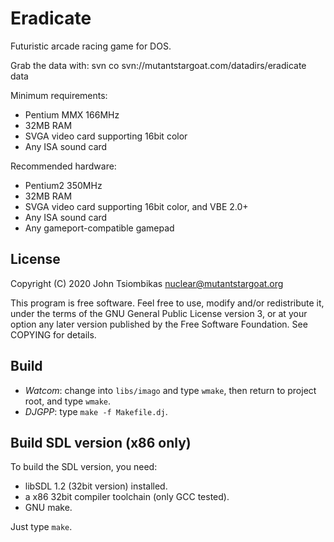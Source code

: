 Eradicate
=========
Futuristic arcade racing game for DOS.

Grab the data with:
    svn co svn://mutantstargoat.com/datadirs/eradicate data

Minimum requirements:
  - Pentium MMX 166MHz
  - 32MB RAM
  - SVGA video card supporting 16bit color
  - Any ISA sound card

Recommended hardware:
  - Pentium2 350MHz
  - 32MB RAM
  - SVGA video card supporting 16bit color, and VBE 2.0+
  - Any ISA sound card
  - Any gameport-compatible gamepad

License
-------
Copyright (C) 2020 John Tsiombikas <nuclear@mutantstargoat.org>

This program is free software. Feel free to use, modify and/or redistribute it,
under the terms of the GNU General Public License version 3, or at your option
any later version published by the Free Software Foundation.
See COPYING for details.

Build
-----
  - *Watcom*: change into `libs/imago` and type `wmake`, then return to project
    root, and type `wmake`.
  - *DJGPP*: type `make -f Makefile.dj`.

Build SDL version (x86 only)
----------------------------
To build the SDL version, you need:
  - libSDL 1.2 (32bit version) installed.
  - a x86 32bit compiler toolchain (only GCC tested).
  - GNU make.

Just type `make`.
